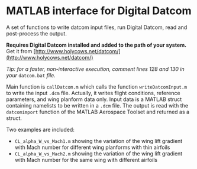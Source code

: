 # MATLAB interface for Digital Datcom
A set of functions to write datcom input files, run Digital Datcom, read and post-process the output.

**Requires Digital Datcom installed and added to the path of your system.**
Get it from [http://www.holycows.net/datcom/](http://www.holycows.net/datcom/)

*Tip: for a faster, non-interactive execution, comment lines 128 and 130 in your* `datcom.bat` *file.*

Main function is `callDatcom.m` which calls the function `writeDatcomInput.m` to write the input `.dcm` file.
Actually, it writes flight conditions, reference parameters, and wing planform data only.
Input data is a MATLAB struct containing namelists to be written in a `.dcm` file. The output is read with the
`datcomimport` function of the MATLAB Aerospace Toolset and returned as a struct.

Two examples are included:
 * `CL_alpha_W_vs_Mach1.m` showing the variation of the wing lift gradient with Mach number for different wing planforms with thin airfoils
 * `CL_alpha_W_vs_Mach2.m` showing the variation of the wing lift gradient with Mach number for the same wing with different airfoils 
